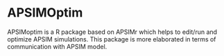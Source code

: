 # APSIMOptim
APSIMoptim is a R package based on APSIMr which helps to edit/run and optimize APSIM simulations. This package is more elaborated in terms of communication with APSIM model. 
